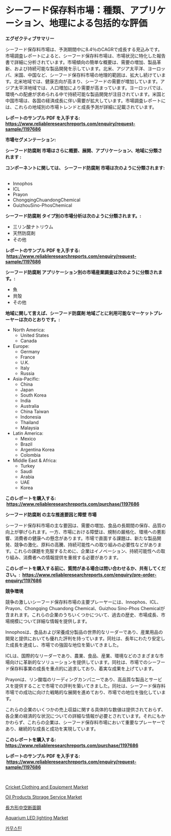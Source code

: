 <p><h1>シーフード保存料市場：種類、アプリケーション、地理による包括的な評価</h1></p><p><strong>エグゼクティブサマリー</strong></p>
<p><p>シーフード保存料市場は、予測期間中に8.4％のCAGRで成長する見込みです。市場調査レポートによると、シーフード保存料市場は、市場状況に特化した報告書で詳細に分析されています。市場傾向の簡単な概要は、需要の増加、製品革新、および持続可能な製品開発を示しています。北米、アジア太平洋、ヨーロッパ、米国、中国など、シーフード保存料市場の地理的範囲は、拡大し続けています。北米地域では、健康志向が高まり、シーフードの需要が増加しています。アジア太平洋地域では、人口増加により需要が高まっています。ヨーロッパでは、環境への配慮が求められる中で持続可能な製品開発が注目されています。米国と中国市場は、各国の経済成長に伴い需要が拡大しています。市場調査レポートには、これらの地域別の市場トレンドと成長予測が詳細に記載されています。</p></p>
<p><strong>レポートのサンプル PDF を入手する: <a href="https://www.reliableresearchreports.com/enquiry/request-sample/1197686">https://www.reliableresearchreports.com/enquiry/request-sample/1197686</a></strong></p>
<p><strong>市場セグメンテーション:</strong></p>
<p><strong> シーフード防腐剤 市場はさらに概要、展開、アプリケーション、地域に分類されます :</strong></p>
<p><strong>コンポーネントに関しては、 シーフード防腐剤 市場は次のように分類されます: &nbsp;</strong></p>
<p><ul><li>Innophos</li><li>ICL</li><li>Prayon</li><li>ChongqingChuandongChemical</li><li>GuizhouSino-PhosChemical</li></ul></p>
<p><strong> シーフード防腐剤 タイプ別の市場分析は次のように分類されます。:</strong></p>
<p><ul><li>三リン酸ナトリウム</li><li>天然防腐剤</li><li>その他</li></ul></p>
<p><strong>レポートのサンプル PDF を入手する: &nbsp;<a href="https://www.reliableresearchreports.com/enquiry/request-sample/1197686">https://www.reliableresearchreports.com/enquiry/request-sample/1197686</a></strong></p>
<p><strong> シーフード防腐剤 アプリケーション別の市場産業調査は次のように分類されます。:</strong></p>
<p><ul><li>魚</li><li>貝殻</li><li>その他</li></ul></p>
<p><strong>地域に関して言えば、シーフード防腐剤 地域ごとに利用可能なマーケットプレーヤーは次のとおりです。:</strong></p>
<p><ul>
    <li>
        North America:
        <ul>
            <li>United States</li>
            <li>Canada</li>
        </ul>
    </li>
    <li>
        Europe:
        <ul>
            <li>Germany</li>
            <li>France</li>
            <li>U.K.</li>
            <li>Italy</li>
            <li>Russia</li>
        </ul>
    </li>
    <li>
        Asia-Pacific:
        <ul>
            <li>China</li>
            <li>Japan</li>
            <li>South Korea</li>
            <li>India</li>
            <li>Australia</li>
            <li>China Taiwan</li>
            <li>Indonesia</li>
            <li>Thailand</li>
            <li>Malaysia</li>
        </ul>
    </li>
    <li>
        Latin America:
        <ul>
            <li>Mexico</li>
            <li>Brazil</li>
            <li>Argentina Korea</li>
            <li>Colombia</li>
        </ul>
    </li>
    <li>
        Middle East & Africa:
        <ul>
            <li>Turkey</li>
            <li>Saudi</li>
            <li>Arabia</li>
            <li>UAE</li>
            <li>Korea</li>
        </ul>
    </li>
    </ul></p>
<p><strong>このレポートを購入する: &nbsp;<a href="https://www.reliableresearchreports.com/purchase/1197686">https://www.reliableresearchreports.com/purchase/1197686</a></strong></p>
<p><strong>シーフード防腐剤 の主な推進要因と障壁 市場</strong></p>
<p><p>シーフード保存料市場の主な要因は、需要の増加、食品の長期間の保存、品質の向上が挙げられます。一方、市場における障壁は、規制の厳格化、環境への悪影響、消費者の健康への懸念があります。市場で直面する課題は、新たな製品開発、競争の激化、原料の高騰、持続可能性への取り組みの必要性などがあります。これらの課題を克服するために、企業はイノベーション、持続可能性への取り組み、消費者への情報提供を重視する必要があります。</p></p>
<p><strong>このレポートを購入する前に、質問がある場合は問い合わせるか、共有してください。:&nbsp; <a href="https://www.reliableresearchreports.com/enquiry/pre-order-enquiry/1197686">https://www.reliableresearchreports.com/enquiry/pre-order-enquiry/1197686</a></strong></p>
<p><strong>競争環境</strong></p>
<p><p>競争の激しいシーフード保存料市場の主要プレーヤーには、Innophos、ICL、Prayon、Chongqing Chuandong Chemical、Guizhou Sino-Phos Chemicalが含まれます。これらの企業のうちいくつかについて、過去の歴史、市場成長、市場規模について詳細な情報を提供します。</p><p>Innophosは、食品および栄養成分製品の世界的なリーダーであり、産業用品の開発と提供においても優れた評判を持っています。同社は、長年にわたり安定した成長を達成し、市場での強固な地位を築いてきました。</p><p>ICLは、国際的なリーダーであり、農業、食品、産業、環境などのさまざまな市場向けに革新的なソリューションを提供しています。同社は、市場でのシーフード保存料事業の成長を重点的に追求しており、着実な成果を上げています。</p><p>Prayonは、リン酸塩のリーディングカンパニーであり、高品質な製品とサービスを提供することで市場での評判を築いてきました。同社は、シーフード保存料市場での成功に向けた戦略的な展開を進めており、市場での地位を強化しています。</p><p>これらの企業のいくつかの売上収益に関する具体的な数値は提供されておらず、各企業の経済的な状況についての詳細な情報が必要とされています。それにもかかわらず、これらの企業は、シーフード保存料市場において重要なプレーヤーであり、継続的な成長と成功を実現しています。</p></p>
<p><strong>このレポートを購入する: &nbsp; <a href="https://www.reliableresearchreports.com/purchase/1197686">https://www.reliableresearchreports.com/purchase/1197686</a></strong></p>
<p><strong>レポートのサンプル PDF を入手する: &nbsp;<a href="https://www.reliableresearchreports.com/enquiry/request-sample/1197686">https://www.reliableresearchreports.com/enquiry/request-sample/1197686</a></strong><strong></strong></p>
<p>&nbsp;</p>
<p><p><a href="https://github.com/dringals/Market-Research-Report-List-3/blob/main/cricket-clothing-and-equipment-market.md">Cricket Clothing and Equipment Market</a></p><p><a href="https://issuu.com/reportprime-2/docs/oil-products-storage-service-market-size-2030.pptx">Oil Products Storage Service Market</a></p><p><a href="https://github.com/sghwr779811674/Market-Research-Report-List-1/blob/main/93465923651.md">長方形中空断面鋼</a></p><p><a href="https://github.com/lbird53714/Market-Research-Report-List-3/blob/main/aquarium-led-lighting-market.md">Aquarium LED lighting Market</a></p><p><a href="https://github.com/vdhdwjyp90142/Market-Research-Report-List-1/blob/main/41539653194.md">카무스틴</a></p></p>